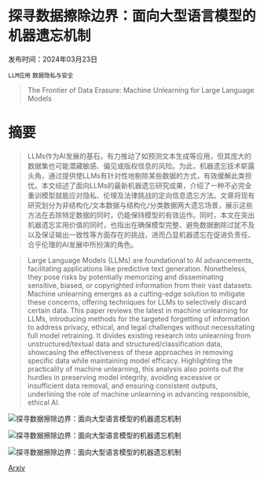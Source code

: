 # 探寻数据擦除边界：面向大型语言模型的机器遗忘机制

发布时间：2024年03月23日

`LLM应用` `数据隐私与安全`

> The Frontier of Data Erasure: Machine Unlearning for Large Language Models

# 摘要

> LLMs作为AI发展的基石，有力推动了如预测文本生成等应用，但其庞大的数据集也可能潜藏敏感、偏见或版权信息的风险。为此，机器遗忘技术崭露头角，通过提供使LLMs有针对性地剔除某些数据的方式，有效缓解此类担忧。本文综述了面向LLMs的最新机器遗忘研究成果，介绍了一种不必完全重训模型就能应对隐私、伦理及法律挑战的定向信息遗忘方法。文章将现有研究划分为非结构化/文本数据与结构化/分类数据两大遗忘场景，展示这些方法在去除特定数据的同时，仍能保持模型的有效运作。同时，本文在突出机器遗忘实用价值的同时，也指出在确保模型完整、避免数据删除过犹不及以及保证输出一致性等方面存在的挑战，进而凸显机器遗忘在促进负责任、合乎伦理的AI发展中所扮演的角色。

> Large Language Models (LLMs) are foundational to AI advancements, facilitating applications like predictive text generation. Nonetheless, they pose risks by potentially memorizing and disseminating sensitive, biased, or copyrighted information from their vast datasets. Machine unlearning emerges as a cutting-edge solution to mitigate these concerns, offering techniques for LLMs to selectively discard certain data. This paper reviews the latest in machine unlearning for LLMs, introducing methods for the targeted forgetting of information to address privacy, ethical, and legal challenges without necessitating full model retraining. It divides existing research into unlearning from unstructured/textual data and structured/classification data, showcasing the effectiveness of these approaches in removing specific data while maintaining model efficacy. Highlighting the practicality of machine unlearning, this analysis also points out the hurdles in preserving model integrity, avoiding excessive or insufficient data removal, and ensuring consistent outputs, underlining the role of machine unlearning in advancing responsible, ethical AI.

![探寻数据擦除边界：面向大型语言模型的机器遗忘机制](../../../paper_images/2403.15779/stru.png)

![探寻数据擦除边界：面向大型语言模型的机器遗忘机制](../../../paper_images/2403.15779/unstru.png)

![探寻数据擦除边界：面向大型语言模型的机器遗忘机制](../../../paper_images/2403.15779/general_performance.png)

[Arxiv](https://arxiv.org/abs/2403.15779)